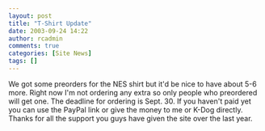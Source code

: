 ```yaml
---
layout: post
title: "T-Shirt Update"
date: 2003-09-24 14:22
author: rcadmin
comments: true
categories: [Site News]
tags: []
---
```

We got some preorders for the NES shirt but it'd be nice to have about 5-6 more. Right now I'm not ordering any extra so only people who preordered will get one. The deadline for ordering is Sept. 30. If you haven't paid yet you can use the PayPal link or give the money to me or K-Dog directly. Thanks for all the support you guys have given the site over the last year.
